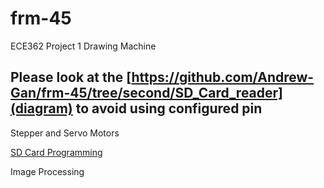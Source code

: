 # frm-45
ECE362 Project 1 Drawing Machine  

## Please look at the [https://github.com/Andrew-Gan/frm-45/tree/second/SD_Card_reader](diagram) to avoid using configured pin

Stepper and Servo Motors  

[SD Card Programming](https://github.com/Andrew-Gan/frm-45/tree/second/SD_Card_reader)  

Image Processing  



